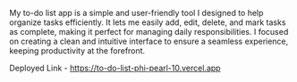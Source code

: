 My to-do list app is a simple and user-friendly tool I designed to help organize tasks efficiently. It lets me easily add, edit, delete, and mark tasks as complete, making it perfect for managing daily responsibilities. I focused on creating a clean and intuitive interface to ensure a seamless experience, keeping productivity at the forefront.

Deployed Link - https://to-do-list-phi-pearl-10.vercel.app
